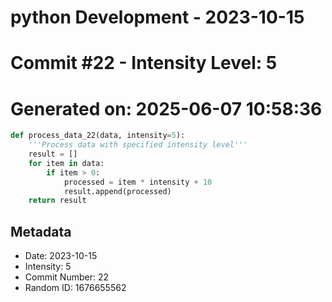 ﻿# python Development - 2023-10-15
# Commit #22 - Intensity Level: 5
# Generated on: 2025-06-07 10:58:36
```python
def process_data_22(data, intensity=5):
    '''Process data with specified intensity level'''
    result = []
    for item in data:
        if item > 0:
            processed = item * intensity + 10
            result.append(processed)
    return result
```
## Metadata
- Date: 2023-10-15
- Intensity: 5
- Commit Number: 22
- Random ID: 1676655562
